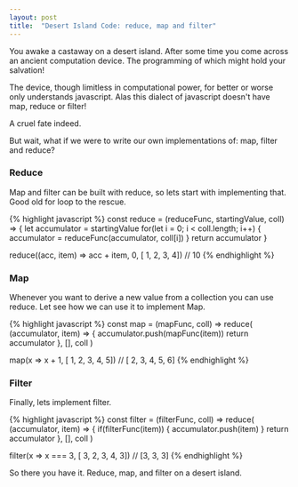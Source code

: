 ```yaml
---
layout: post
title:  "Desert Island Code: reduce, map and filter"
---
```

You awake a castaway on a desert island. After some time you come
across an ancient computation device. The programming of which might hold your
salvation!

The device, though limitless in computational power, for better or worse only
understands javascript. Alas this dialect of javascript doesn't have map, reduce or
filter!

<!--more-->

A cruel fate indeed.

But wait, what if we were to write our own implementations of: map, filter and reduce?

### Reduce

Map and filter can be built with reduce, so lets start with implementing that.
Good old for loop to the rescue.

{% highlight javascript %}
const reduce = (reduceFunc, startingValue, coll) => {
  let accumulator = startingValue
  for(let i = 0; i < coll.length; i++) {
    accumulator = reduceFunc(accumulator, coll[i])
  }
  return accumulator
}

reduce((acc, item) => acc + item, 0, [ 1, 2, 3, 4]) // 10
{% endhighlight %}

### Map

Whenever you want to derive a new value from
a collection you can use reduce. Let see how we can use it to implement Map.

{% highlight javascript %}
const map = (mapFunc, coll) => reduce(
  (accumulator, item) => {
    accumulator.push(mapFunc(item))
    return accumulator
  },
  [],
  coll
)

map(x => x + 1, [ 1, 2, 3, 4, 5]) // [ 2, 3, 4, 5, 6]
{% endhighlight %}

### Filter

Finally, lets implement filter.

{% highlight javascript %}
const filter = (filterFunc, coll) => reduce(
  (accumulator, item) => {
    if(filterFunc(item)) {
      accumulator.push(item)
    }
    return accumulator
  },
  [],
  coll
)

filter(x => x === 3, [ 3, 2, 3, 4, 3]) // [3, 3, 3]
{% endhighlight %}

So there you have it. Reduce, map, and filter on a desert island.
